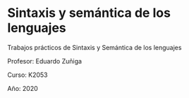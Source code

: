 # Sintaxis y semántica de los lenguajes

Trabajos prácticos de Sintaxis y Semántica de los lenguajes

Profesor: Eduardo Zuñiga

Curso: K2053

Año: 2020
